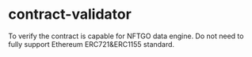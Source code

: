 # contract-validator
To verify the contract is capable for NFTGO data engine. Do not need to fully support Ethereum ERC721&ERC1155 standard.
